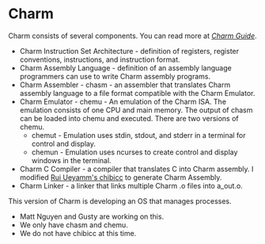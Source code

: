 # Charm
Charm consists of several components. You can read more at *[Charm Guide](https://gusty.bike/charm.html)*.
* Charm Instruction Set Architecture - definition of registers, register conventions, instructions, and instruction format.
* Charm Assembly Language - definition of an assembly language programmers can use to write Charm assembly programs.
* Charm Assembler - chasm - an assembler that translates Charm assembly language to a file format compatible with the Charm Emulator.
* Charm Emulator - chemu - An emulation of the Charm ISA. The emulation consists of one CPU and main memory. The output of chasm can be loaded into chemu and executed. There are two versions of chemu.
  * chemut - Emulation uses stdin, stdout, and stderr in a terminal for control and display.
  * chemun - Emulation uses ncurses to create control and display windows in the terminal.
* Charm C Compiler - a compiler that translates C into Charm assembly. I modified [Rui Ueyamm's chibicc](https://github.com/rui314/chibicc) to generate Charm Assembly.
* Charm Linker - a linker that links multiple Charm .o files into a_out.o.

This version of Charm is developing an OS that manages processes. 
* Matt Nguyen and Gusty are working on this.
* We only have chasm and chemu.
* We do not have chibicc at this time.
